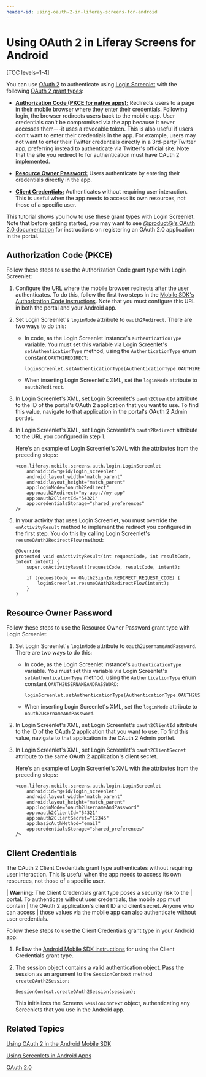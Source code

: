 ```yaml
---
header-id: using-oauth-2-in-liferay-screens-for-android
---
```


# Using OAuth 2 in Liferay Screens for Android

[TOC levels=1-4]

You can use 
[OAuth 2](https://oauth.net/2/) 
to authenticate using 
[Login Screenlet](/docs/7-1/reference/-/knowledge_base/r/loginscreenlet-for-android)
with the following 
[OAuth 2 grant types](https://oauth.net/2/grant-types/): 

-   [**Authorization Code (PKCE for native apps):**](https://oauth.net/2/grant-types/authorization-code/) 
    Redirects users to a page in their mobile browser where they enter their 
    credentials. Following login, the browser redirects users back to the mobile 
    app. User credentials can't be compromised via the app because it never
    accesses them---it uses a revocable token. This is also useful if users
    don't want to enter their credentials in the app. For example, users may not
    want to enter their Twitter credentials directly in a 3rd-party Twitter app,
    preferring instead to authenticate via Twitter's official site. Note that
    the site you redirect to for authentication must have OAuth 2 implemented. 

-   [**Resource Owner Password:**](https://oauth.net/2/grant-types/password/) 
    Users authenticate by entering their credentials directly in the app. 

-   [**Client Credentials:**](https://oauth.net/2/grant-types/client-credentials/)
    Authenticates without requiring user interaction. This is useful when the 
    app needs to access its own resources, not those of a specific user. 

This tutorial shows you how to use these grant types with Login Screenlet. Note 
that before getting started, you may want to see 
[@product@'s OAuth 2.0 documentation](/docs/7-1/deploy/-/knowledge_base/d/oauth-2-0) 
for instructions on registering an OAuth 2.0 application in the portal. 

## Authorization Code (PKCE)

Follow these steps to use the Authorization Code grant type with Login 
Screenlet: 

1.  Configure the URL where the mobile browser redirects after the user 
    authenticates. To do this, follow the first two steps in the 
    [Mobile SDK's Authorization Code instructions](/docs/7-1/tutorials/-/knowledge_base/t/using-oauth-2-in-the-android-mobile-sdk#authorization-code-pkce). 
    Note that you must configure this URL in both the portal and your Android 
    app. 

2.  Set Login Screenlet's `loginMode` attribute to `oauth2Redirect`. There are
    two ways to do this: 

    -   In code, as the Login Screenlet instance's `authenticationType` 
        variable. You must set this variable via Login Screenlet's 
        `setAuthenticationType` method, using the `AuthenticationType` enum 
        constant `OAUTH2REDIRECT`:

			loginScreenlet.setAuthenticationType(AuthenticationType.OAUTH2REDIRECT); 

    -   When inserting Login Screenlet's XML, set the `loginMode` attribute to 
        `oauth2Redirect`. 

3.  In Login Screenlet's XML, set Login Screenlet's `oauth2ClientId` attribute 
    to the ID of the portal's OAuth 2 application that you want to use. To find 
    this value, navigate to that application in the portal's OAuth 2 Admin 
    portlet. 

4.  In Login Screenlet's XML, set Login Screenlet's `oauth2Redirect` attribute 
    to the URL you configured in step 1. 

    Here's an example of Login Screenlet's XML with the attributes from the 
    preceding steps:

        <com.liferay.mobile.screens.auth.login.LoginScreenlet
            android:id="@+id/login_screenlet"
            android:layout_width="match_parent"
            android:layout_height="match_parent"
            app:loginMode="oauth2Redirect"
            app:oauth2Redirect="my-app://my-app"
            app:oauth2ClientId="54321"
            app:credentialsStorage="shared_preferences"
        />

5.  In your activity that uses Login Screenlet, you must override the 
    `onActivityResult` method to implement the redirect you configured in the 
    first step. You do this by calling Login Screenlet's 
    `resumeOAuth2RedirectFlow` method: 

        @Override
        protected void onActivityResult(int requestCode, int resultCode, Intent intent) {
            super.onActivityResult(requestCode, resultCode, intent);

            if (requestCode == OAuth2SignIn.REDIRECT_REQUEST_CODE) {
                loginScreenlet.resumeOAuth2RedirectFlow(intent);
            }
        }

## Resource Owner Password

Follow these steps to use the Resource Owner Password grant type with Login 
Screenlet: 

1.  Set Login Screenlet's `loginMode` attribute to `oauth2UsernameAndPassword`.
    There are two ways to do this: 

    -   In code, as the Login Screenlet instance's `authenticationType` 
        variable. You must set this variable via Login Screenlet's 
        `setAuthenticationType` method, using the `AuthenticationType` enum 
        constant `OAUTH2USERNAMEANDPASSWORD`:

            loginScreenlet.setAuthenticationType(AuthenticationType.OAUTH2USERNAMEANDPASSWORD);

    -   When inserting Login Screenlet's XML, set the `loginMode` attribute to 
        `oauth2UsernameAndPassword`.

2.  In Login Screenlet's XML, set Login Screenlet's `oauth2ClientId` attribute 
    to the ID of the OAuth 2 application that you want to use. To find this
    value, navigate to that application in the OAuth 2 Admin portlet. 

3.  In Login Screenlet's XML, set Login Screenlet's `oauth2ClientSecret` 
    attribute to the same OAuth 2 application's client secret. 

    Here's an example of Login Screenlet's XML with the attributes from the 
    preceding steps: 

        <com.liferay.mobile.screens.auth.login.LoginScreenlet
            android:id="@+id/login_screenlet"
            android:layout_width="match_parent"
            android:layout_height="match_parent"
            app:loginMode="oauth2UsernameAndPassword"
            app:oauth2ClientId="54321"
            app:oauth2ClientSecret="12345"
            app:basicAuthMethod="email"
            app:credentialsStorage="shared_preferences"
        />

## Client Credentials

The OAuth 2 Client Credentials grant type authenticates without requiring user 
interaction. This is useful when the app needs to access its own resources, not 
those of a specific user. 

| **Warning:** The Client Credentials grant type poses a security risk to the
| portal. To authenticate without user credentials, the mobile app must contain
| the OAuth 2 application's client ID and client secret. Anyone who can access
| those values via the mobile app can also authenticate without user credentials.

Follow these steps to use the Client Credentials grant type in your Android app: 

1.  Follow the 
    [Android Mobile SDK instructions](/docs/7-1/tutorials/-/knowledge_base/t/using-oauth-2-in-the-android-mobile-sdk#client-credentials) 
    for using the Client Credentials grant type. 

2.  The session object contains a valid authentication object. Pass the session 
    as an argument to the `SessionContext` method `createOAuth2Session`: 

        SessionContext.createOAuth2Session(session);

    This initializes the Screens `SessionContext` object, authenticating any 
    Screenlets that you use in the Android app. 

## Related Topics

[Using OAuth 2 in the Android Mobile SDK](/docs/7-1/tutorials/-/knowledge_base/t/using-oauth-2-in-the-android-mobile-sdk)

[Using Screenlets in Android Apps](/docs/7-1/tutorials/-/knowledge_base/t/using-screenlets-in-android-apps)

[OAuth 2.0](/docs/7-1/deploy/-/knowledge_base/d/oauth-2-0)
